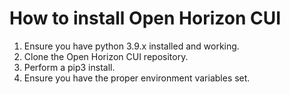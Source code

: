 # How to install Open Horizon CUI

1. Ensure you have python 3.9.x installed and working.
2. Clone the Open Horizon CUI repository.
3. Perform a pip3 install.
4. Ensure you have the proper environment variables set.